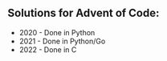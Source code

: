 ## Solutions for Advent of Code:
* 2020 - Done in Python
* 2021 - Done in Python/Go
* 2022 - Done in C
